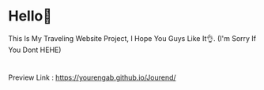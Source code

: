 # Hello👋
This Is My Traveling Website Project, I Hope You Guys Like It👌. (I'm Sorry If You Dont HEHE)
#
Preview Link : https://yourengab.github.io/Jourend/
